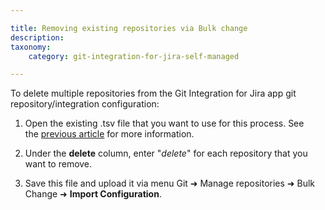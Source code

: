```yaml
---

title: Removing existing repositories via Bulk change
description:
taxonomy:
    category: git-integration-for-jira-self-managed

---
```

To delete multiple repositories from the Git Integration for Jira app git repository/integration configuration:

1.  Open the existing .tsv file that you want to use for this process. See the [previous article](/wiki/spaces/GIJDC/pages/1930397941/Editing+existing+repository+settings+in+the+TSV+File) for more information.

2.  Under the **delete** column, enter "_delete_" for each repository that you want to remove.

3.  Save this file and upload it via menu Git ➜ Manage repositories ➜ Bulk Change ➜ **Import Configuration**.


